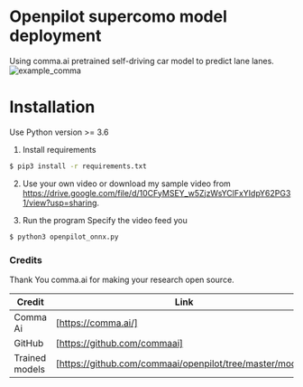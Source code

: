 # Openpilot supercomo model deployment

Using comma.ai pretrained self-driving car model to predict lane lanes. 
![example_comma](https://user-images.githubusercontent.com/43088163/118095167-6abcd480-b3d8-11eb-9e10-3b83325f9b7b.png)


# Installation

Use Python version >= 3.6 
1. Install requirements
```sh
$ pip3 install -r requirements.txt
```
2. Use your own video or download my sample video from https://drive.google.com/file/d/10CFyMSEY_w5ZjzWsYClFxYIdpY62PG31/view?usp=sharing.

3. Run the program
Specify the video feed you 
```sh
$ python3 openpilot_onnx.py
```

### Credits

Thank You comma.ai for making your research open source.

| Credit | Link |
| ------ | ------ |
| Comma Ai | [https://comma.ai/] |
| GitHub | [https://github.com/commaai] |
| Trained models | [https://github.com/commaai/openpilot/tree/master/models] |



